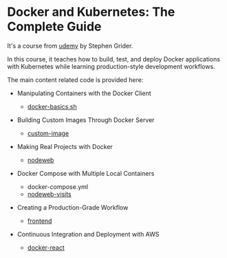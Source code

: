 # Docker and Kubernetes: The Complete Guide

It's a course from [udemy](https://www.udemy.com/docker-and-kubernetes-the-complete-guide/) by Stephen Grider. 

In this course, it teaches how to build, test, and deploy Docker applications with Kubernetes while learning production-style development workflows. 

The main content related code is provided here: 

* Manipulating Containers with the Docker Client
    * [docker-basics.sh](https://github.com/JieqiongYu/docker-pool/blob/master/docker-and-kubernetes/docker-basics.sh)

* Building Custom Images Through Docker Server
    * [custom-image](https://github.com/JieqiongYu/docker-pool/tree/master/docker-and-kubernetes/custom-image)

* Making Real Projects with Docker
    * [nodeweb](https://github.com/JieqiongYu/docker-pool/tree/master/docker-and-kubernetes/nodeweb)

* Docker Compose with Multiple Local Containers
    * docker-compose.yml
    * [nodeweb-visits](https://github.com/JieqiongYu/docker-pool/tree/master/docker-and-kubernetes/nodeweb-visits)

* Creating a Production-Grade Workflow
    * [frontend](https://github.com/JieqiongYu/docker-pool/tree/master/docker-and-kubernetes/frontend)

* Continuous Integration and Deployment with AWS
    * [docker-react](https://github.com/Jieqiong-Mer/docker-react)